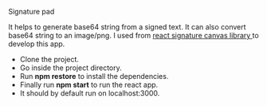 Signature pad <br/> 

It helps to generate base64 string from a signed text. It can also convert base64 string to an image/png. 
I used from <a href="https://github.com/agilgur5/react-signature-canvas">react signature canvas library </a> to develop this app.
- Clone the project.<br />
- Go inside the project directory. <br /> 
- Run <b>npm restore</b> to install the dependencies. <br /> 
- Finally run <b>npm start</b> to run the react app. 
- It should by default run on localhost:3000. 
